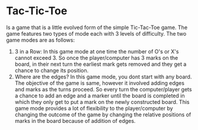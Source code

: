 # Tac-Tic-Toe
Is a game that is a little evolved form of the simple Tic-Tac-Toe game. The game features two types of mode each with 3 levels of difficulty. The two game modes are as follows:
  1) 3 in a Row:
    In this game mode at one time the number of O's or X's cannot exceed 3. So once the player/computer has 3 marks on the board, in their next turn the earliest mark gets removed and they get a chance to change its position.
  2) Where are the edges?
    In this game mode, you dont start with any board. The objective of the game is same, however it involved adding edges and marks as the turns proceed. So every turn the computer/player gets a chance to add an edge and a marker until the board is completed in which they only get to put a mark on the newly constructed board. This game mode provides a lot of flexibility to the player/computer by changing the outcome of the game by changing the relative positions of marks in the board because of addition of edges.
